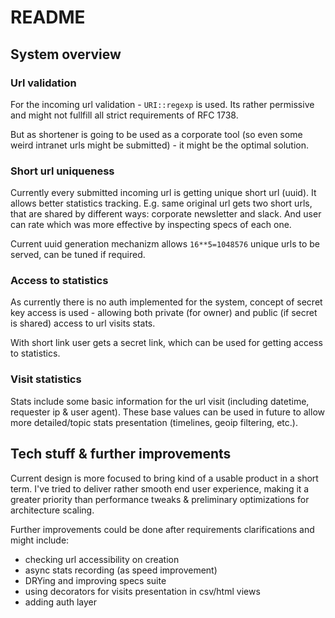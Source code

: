 # README

## System overview

### Url validation

For the incoming url validation - `URI::regexp` is used. Its rather permissive
and might not fullfill all strict requirements of RFC 1738.

But as shortener is going to be used as a corporate tool
(so even some weird intranet urls might be submitted) -
it might be the optimal solution.

### Short url uniqueness

Currently every submitted incoming url is getting unique short url (uuid).
It allows better statistics tracking.
E.g. same original url gets two short urls, that are shared by different ways:
corporate newsletter and slack. And user can rate which was more effective by inspecting specs of each one.

Current uuid generation mechanizm allows `16**5=1048576` unique urls to be
served, can be tuned if required.


### Access to statistics

As currently there is no auth implemented for the system,
concept of secret key access is used - allowing both private (for owner) and
public (if secret is shared) access to url visits stats.

With short link user gets a secret link, which can be used for getting access to statistics.

### Visit statistics

Stats include some basic information for the url visit (including datetime, requester ip & user agent).
These base values can be used in future to allow more
detailed/topic stats presentation (timelines, geoip filtering, etc.).


## Tech stuff & further improvements
Current design is more focused to bring kind of a usable product in a short
term. I've tried to deliver rather smooth end user experience, making it a
greater priority than performance tweaks & preliminary optimizations for architecture
 scaling.

Further improvements could be done after requirements clarifications and might include:

* checking url accessibility on creation
* async stats recording (as speed improvement)
* DRYing and improving specs suite
* using decorators for visits presentation in csv/html views
* adding auth layer

